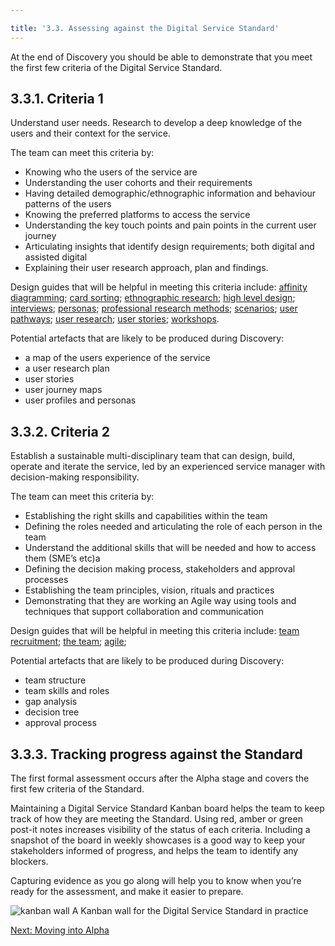 ```yaml
---

title: '3.3. Assessing against the Digital Service Standard'
---
```


At the end of Discovery you should be able to demonstrate that you meet the first few criteria of the Digital Service Standard.

## 3.3.1. Criteria 1

Understand user needs. Research to develop a deep knowledge of the users and their context for the service.

The team can meet this criteria by:

- Knowing who the users of the service are
- Understanding the user cohorts and their requirements
- Having detailed demographic/ethnographic information and behaviour patterns of the users
- Knowing the preferred platforms to access the service
- Understanding the key touch points and pain points in the current user journey
- Articulating insights that identify design requirements; both digital and assisted digital
- Explaining their user research approach, plan and findings.

Design guides that will be helpful in meeting this criteria include: [affinity diagramming](https://www.dto.gov.au/design-guides/subguides/affinity-diagramming); [card sorting](https://www.dto.gov.au/design-guides/subguides/card-sorting); [ethnographic research](https://www.dto.gov.au/design-guides/subguides/ethnographic-research); [high level design](https://www.dto.gov.au/design-guides/subguides/high-level-design); [interviews](https://www.dto.gov.au/design-guides/subguides/interviews); [personas](https://www.dto.gov.au/design-guides/subguides/personas); [professional research methods](https://www.dto.gov.au/design-guides/subguides/professional-research-methods); [scenarios](https://www.dto.gov.au/design-guides/subguides/scenarios); [user pathways](https://www.dto.gov.au/design-guides/subguides/user-pathways); [user research](https://www.dto.gov.au/design-guides/guide/user-research); [user stories](https://www.dto.gov.au/design-guides/subguides/user-stories); [workshops](https://www.dto.gov.au/design-guides/subguides/workshops).

Potential artefacts that are likely to be produced during Discovery:

- a map of the users experience of the service
- a user research plan
- user stories
- user journey maps
- user profiles and personas

## 3.3.2. Criteria 2

Establish a sustainable multi-disciplinary team that can design, build, operate and iterate the service, led by an experienced service manager with decision-making responsibility.

The team can meet this criteria by:

- Establishing the right skills and capabilities within the team
- Defining the roles needed and articulating the role of each person in the team
- Understand the additional skills that will be needed and how to access them (SME’s etc)a
- Defining the decision making process, stakeholders and approval processes
- Establishing the team principles, vision, rituals and practices
- Demonstrating that they are working an Agile way using tools and techniques that support collaboration and communication

Design guides that will be helpful in meeting this criteria include: [team recruitment](https://www.dto.gov.au/design-guides/subguides/team-recruitment); [the team](https://www.dto.gov.au/design-guides/guide/team); [agile](https://www.dto.gov.au/design-guides/guide/agile);

Potential artefacts that are likely to be produced during Discovery:

- team structure
- team skills and roles
- gap analysis
- decision tree
- approval process

## 3.3.3. Tracking progress against the Standard

The first formal assessment occurs after the Alpha stage and covers the first few criteria of the Standard.

Maintaining a Digital Service Standard Kanban board helps the team to keep track of how they are meeting the Standard. Using red, amber or green post-it notes increases visibility of the status of each criteria. Including a snapshot of the board in weekly showcases is a good way to keep your stakeholders informed of progress, and helps the team to identify any blockers.

Capturing evidence as you go along will help you to know when you’re ready for the assessment, and make it easier to prepare.

<img src="{{ site.baseurl }}/images/discovery/3/service-standard-wall.jpg" class="full-width" alt="kanban wall">
<span class="caption">A Kanban wall for the Digital Service Standard in practice</span>

[Next: Moving into Alpha](3-4-moving-into-alpha.html)
